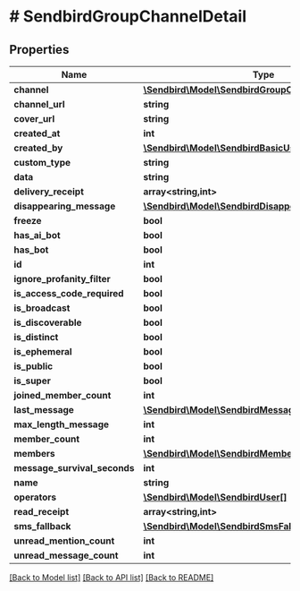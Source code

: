 # # SendbirdGroupChannelDetail

## Properties

Name | Type | Description | Notes
------------ | ------------- | ------------- | -------------
**channel** | [**\Sendbird\Model\SendbirdGroupChannelDetailChannel**](SendbirdGroupChannelDetailChannel.md) |  | [optional]
**channel_url** | **string** |  |
**cover_url** | **string** |  | [optional]
**created_at** | **int** |  | [optional]
**created_by** | [**\Sendbird\Model\SendbirdBasicUserInfo**](SendbirdBasicUserInfo.md) |  | [optional]
**custom_type** | **string** |  | [optional]
**data** | **string** |  | [optional]
**delivery_receipt** | **array<string,int>** |  | [optional]
**disappearing_message** | [**\Sendbird\Model\SendbirdDisappearingMessage**](SendbirdDisappearingMessage.md) |  | [optional]
**freeze** | **bool** |  | [optional]
**has_ai_bot** | **bool** |  | [optional]
**has_bot** | **bool** |  | [optional]
**id** | **int** |  | [optional]
**ignore_profanity_filter** | **bool** |  | [optional]
**is_access_code_required** | **bool** |  | [optional]
**is_broadcast** | **bool** |  | [optional]
**is_discoverable** | **bool** |  | [optional]
**is_distinct** | **bool** |  | [optional]
**is_ephemeral** | **bool** |  | [optional]
**is_public** | **bool** |  | [optional]
**is_super** | **bool** |  | [optional]
**joined_member_count** | **int** |  | [optional]
**last_message** | [**\Sendbird\Model\SendbirdMessageResponse**](SendbirdMessageResponse.md) |  | [optional]
**max_length_message** | **int** |  | [optional]
**member_count** | **int** |  | [optional]
**members** | [**\Sendbird\Model\SendbirdMember[]**](SendbirdMember.md) |  | [optional]
**message_survival_seconds** | **int** |  | [optional]
**name** | **string** |  | [optional]
**operators** | [**\Sendbird\Model\SendbirdUser[]**](SendbirdUser.md) |  | [optional]
**read_receipt** | **array<string,int>** |  | [optional]
**sms_fallback** | [**\Sendbird\Model\SendbirdSmsFallback**](SendbirdSmsFallback.md) |  | [optional]
**unread_mention_count** | **int** |  | [optional]
**unread_message_count** | **int** |  | [optional]

[[Back to Model list]](../../README.md#models) [[Back to API list]](../../README.md#endpoints) [[Back to README]](../../README.md)
